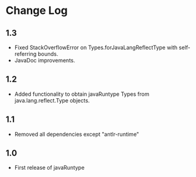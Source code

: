 Change Log
==========

1.3
---

  * Fixed StackOverflowError on Types.forJavaLangReflectType with self-referring bounds.
  * JavaDoc improvements.

1.2
---

  * Added functionality to obtain javaRuntype Types from java.lang.reflect.Type objects.

1.1
---

  * Removed all dependencies except "antlr-runtime"


1.0
---

  * First release of javaRuntype